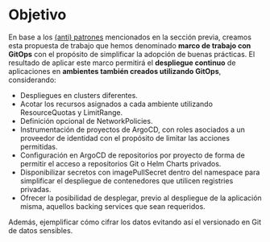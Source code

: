 # Objetivo

En base a los [(anti) patrones](./patterns) mencionados en la sección previa,
creamos esta propuesta de trabajo que hemos denominado **marco de trabajo con
GitOps** con el propósito de simplificar la adopción de buenas prácticas. El
resultado de aplicar este marco permitirá el **despliegue continuo** de
aplicaciones en **ambientes también creados utilizando GitOps**, considerando:

* Despliegues en clusters diferentes.
* Acotar los recursos asignados a cada ambiente utilizando ResourceQuotas y
  LimitRange.
* Definición opcional de NetworkPolicies.
* Instrumentación de proyectos de ArgoCD, con roles asociados a un proveedor de
  identidad con el propósito de limitar las acciones permitidas.
* Configuración en ArgoCD  de repositorios por proyecto de forma de permitir el
  acceso a repositorios Git o Helm Charts privados.
* Disponibilizar secretos con imagePullSecret dentro del namespace para 
  simplificar el despliegue de contenedores que utilicen registries
  privadas.
* Ofrecer la posibilidad de desplegar, previo al despliegue de la
  aplicación misma, aquellos backing services que sean requeridos.

Además, ejemplificar cómo cifrar los datos evitando así el versionado en Git de
datos sensibles.
